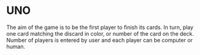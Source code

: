 # UNO

The aim of the game is to be the first player to finish its cards. In turn, play one card matching the discard in color, or number of the card on the deck.
Number of players is entered by user and each player can be computer or human.
